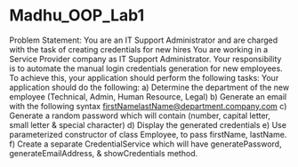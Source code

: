 # Madhu_OOP_Lab1
Problem Statement:
You are an IT Support Administrator and are charged with the task of creating credentials for 
new hires
You are working in a Service Provider company as IT Support Administrator. Your responsibility 
is to automate the manual login credentials generation for new employees. To achieve this, your 
application should perform the following tasks:
Your application should do the following:
a) Determine the department of the new employee (Technical, Admin, Human Resource, 
Legal)
b) Generate an email with the following syntax
firstNamelastName@department.company.com
c) Generate a random password which will contain (number, capital letter, small letter & 
special character)
d) Display the generated credentials
e) Use parameterized constructor of class Employee, to pass firstName, lastName.
f) Create a separate CredentialService which will have generatePassword, 
generateEmailAddress, & showCredentials method.
